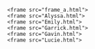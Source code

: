 <html>
  <frameset cols="200,*">
    
    <frame src="frame_a.html">
    <frame src="Alyssa.html">
    <frame src="Emily.html">
    <frame src="Garrick.html">
    <frame src="Gavin.html">
    <frame src="Lucie.html">
    
  </frameset>
</html>
